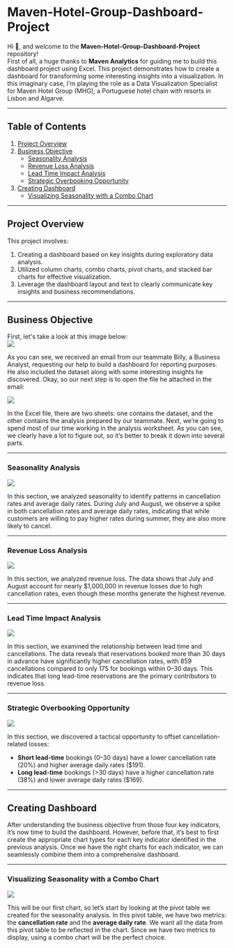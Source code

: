 # Maven-Hotel-Group-Dashboard-Project

Hi 👋, and welcome to the **Maven-Hotel-Group-Dashboard-Project** repository!  
First of all, a huge thanks to **Maven Analytics** for guiding me to build this dashboard project using Excel. This project demonstrates how to create a dashboard for transforming some interesting insights into a visualization. In this imaginary case, I'm playing the role as a Data Visualization Specialist for Maven Hotel Group (MHG), a Portuguese hotel chain with resorts in Lisbon and Algarve.

---

## Table of Contents

1. [Project Overview](#project-overview)
2. [Business Objective](#business-objective)
   - [Seasonality Analysis](#seasonality-analysis)
   - [Revenue Loss Analysis](#revenue-loss-analysis)
   - [Lead Time Impact Analysis](#lead-time-impact-analysis)
   - [Strategic Overbooking Opportunity](#strategic-overbooking-opportunity)
3. [Creating Dashboard](#creating-dashboard)
   - [Visualizing Seasonality with a Combo Chart](#visualizing-seasonality-with-a-combo-chart)

---

## Project Overview

This project involves:
1. Creating a dashboard based on key insights during exploratory data analysis.
2. Utilized column charts, combo charts, pivot charts, and stacked bar charts for effective visualization.
3. Leverage the dashboard layout and text to clearly communicate key insights and business recommendations.

---

## Business Objective

First, let's take a look at this image below:  
![](https://github.com/Mufalta/Excel-Maven-Hotel-Group-Dashboard-Project/blob/main/images/An-Email.png)

As you can see, we received an email from our teammate Billy, a Business Analyst, requesting our help to build a dashboard for reporting purposes. He also included the dataset along with some interesting insights he discovered. Okay, so our next step is to open the file he attached in the email:

![](https://github.com/Mufalta/Excel-Maven-Hotel-Group-Dashboard-Project/blob/main/images/Excel.png)

In the Excel file, there are two sheets: one contains the dataset, and the other contains the analysis prepared by our teammate. Next, we’re going to spend most of our time working in the analysis worksheet. As you can see, we clearly have a lot to figure out, so it’s better to break it down into several parts.

---

### Seasonality Analysis

![](https://github.com/Mufalta/Excel-Maven-Hotel-Group-Dashboard-Project/blob/main/images/Seasonality-Analysis.png)

In this section, we analyzed seasonality to identify patterns in cancellation rates and average daily rates. During July and August, we observe a spike in both cancellation rates and average daily rates, indicating that while customers are willing to pay higher rates during summer, they are also more likely to cancel.

---

### Revenue Loss Analysis

![](https://github.com/Mufalta/Excel-Maven-Hotel-Group-Dashboard-Project/blob/main/images/Revenue-Loss-Analysis.png)

In this section, we analyzed revenue loss. The data shows that July and August account for nearly $1,000,000 in revenue losses due to high cancellation rates, even though these months generate the highest revenue.

---

### Lead Time Impact Analysis

![](https://github.com/Mufalta/Excel-Maven-Hotel-Group-Dashboard-Project/blob/main/images/Lead-Time-Impact-Analysis.png)

In this section, we examined the relationship between lead time and cancellations. The data reveals that reservations booked more than 30 days in advance have significantly higher cancellation rates, with 859 cancellations compared to only 175 for bookings within 0–30 days. This indicates that long lead-time reservations are the primary contributors to revenue loss.

---

### Strategic Overbooking Opportunity

![](https://github.com/Mufalta/Excel-Maven-Hotel-Group-Dashboard-Project/blob/main/images/Strategic-Overbooking-Opportunity.png)

In this section, we discovered a tactical opportunity to offset cancellation-related losses:
- **Short lead-time** bookings (0–30 days) have a lower cancellation rate (20%) and higher average daily rates ($191).
- **Long lead-time** bookings (>30 days) have a higher cancellation rate (38%) and lower average daily rates ($169).

---

## Creating Dashboard

After understanding the business objective from those four key indicators, it’s now time to build the dashboard. However, before that, it’s best to first create the appropriate chart types for each key indicator identified in the previous analysis. Once we have the right charts for each indicator, we can seamlessly combine them into a comprehensive dashboard.

---

### Visualizing Seasonality with a Combo Chart

![](https://github.com/Mufalta/Excel-Maven-Hotel-Group-Dashboard-Project/blob/main/images/Seasonality-Analysis-Combo-Chart.png)

This will be our first chart, so let’s start by looking at the pivot table we created for the seasonality analysis. In this pivot table, we have two metrics: the **cancellation rate** and the **average daily rate**. We want all the data from this pivot table to be reflected in the chart. Since we have two metrics to display, using a combo chart will be the perfect choice.




